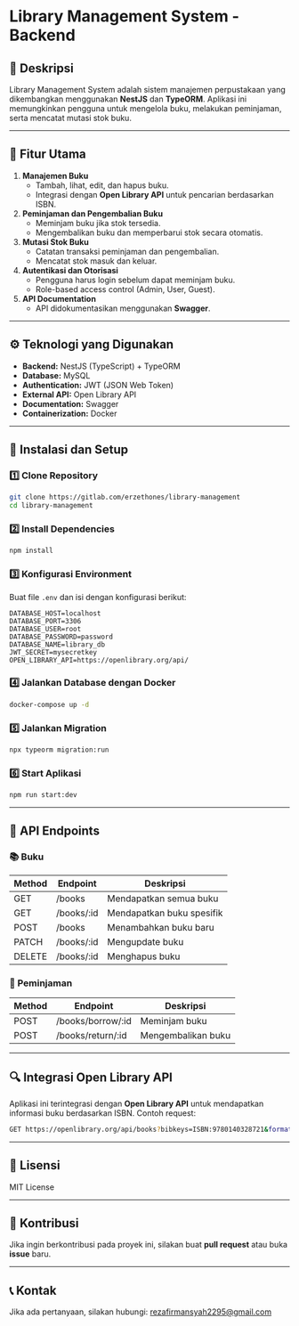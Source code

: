 # Library Management System - Backend

## 📌 Deskripsi
Library Management System adalah sistem manajemen perpustakaan yang dikembangkan menggunakan **NestJS** dan **TypeORM**. Aplikasi ini memungkinkan pengguna untuk mengelola buku, melakukan peminjaman, serta mencatat mutasi stok buku.

---

## 🚀 Fitur Utama
1. **Manajemen Buku**
   - Tambah, lihat, edit, dan hapus buku.
   - Integrasi dengan **Open Library API** untuk pencarian berdasarkan ISBN.
2. **Peminjaman dan Pengembalian Buku**
   - Meminjam buku jika stok tersedia.
   - Mengembalikan buku dan memperbarui stok secara otomatis.
3. **Mutasi Stok Buku**
   - Catatan transaksi peminjaman dan pengembalian.
   - Mencatat stok masuk dan keluar.
4. **Autentikasi dan Otorisasi**
   - Pengguna harus login sebelum dapat meminjam buku.
   - Role-based access control (Admin, User, Guest).
5. **API Documentation**
   - API didokumentasikan menggunakan **Swagger**.

---

## ⚙️ Teknologi yang Digunakan
- **Backend:** NestJS (TypeScript) + TypeORM
- **Database:** MySQL
- **Authentication:** JWT (JSON Web Token)
- **External API:** Open Library API
- **Documentation:** Swagger
- **Containerization:** Docker

---

## 🔧 Instalasi dan Setup
### 1️⃣ Clone Repository
```bash
git clone https://gitlab.com/erzethones/library-management
cd library-management
```

### 2️⃣ Install Dependencies
```bash
npm install
```

### 3️⃣ Konfigurasi Environment
Buat file `.env` dan isi dengan konfigurasi berikut:
```env
DATABASE_HOST=localhost
DATABASE_PORT=3306
DATABASE_USER=root
DATABASE_PASSWORD=password
DATABASE_NAME=library_db
JWT_SECRET=mysecretkey
OPEN_LIBRARY_API=https://openlibrary.org/api/
```

### 4️⃣ Jalankan Database dengan Docker
```bash
docker-compose up -d
```

### 5️⃣ Jalankan Migration
```bash
npx typeorm migration:run
```

### 6️⃣ Start Aplikasi
```bash
npm run start:dev
```

---

## 📡 API Endpoints
### 📚 Buku
| Method | Endpoint       | Deskripsi              |
|--------|--------------|------------------------|
| GET    | /books       | Mendapatkan semua buku |
| GET    | /books/:id   | Mendapatkan buku spesifik |
| POST   | /books       | Menambahkan buku baru |
| PATCH  | /books/:id   | Mengupdate buku |
| DELETE | /books/:id   | Menghapus buku |

### 🔄 Peminjaman
| Method | Endpoint       | Deskripsi |
|--------|--------------|------------|
| POST   | /books/borrow/:id | Meminjam buku |
| POST   | /books/return/:id | Mengembalikan buku |

---

## 🔍 Integrasi Open Library API
Aplikasi ini terintegrasi dengan **Open Library API** untuk mendapatkan informasi buku berdasarkan ISBN. Contoh request:
```bash
GET https://openlibrary.org/api/books?bibkeys=ISBN:9780140328721&format=json
```

---

## 📜 Lisensi
MIT License

---

## 🤝 Kontribusi
Jika ingin berkontribusi pada proyek ini, silakan buat **pull request** atau buka **issue** baru.

---

## 📞 Kontak
Jika ada pertanyaan, silakan hubungi: [rezafirmansyah2295@gmail.com](mailto:rezafirmansyah2295@gmail.com)
